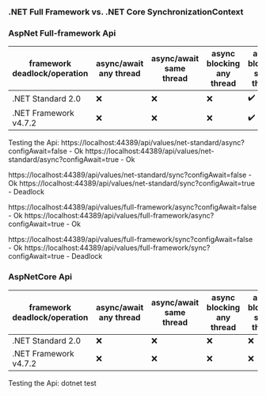 ### .NET Full Framework  vs. .NET Core SynchronizationContext

### AspNet Full-framework Api
| framework deadlock/operation | async/await any thread | async/await same thread | async blocking any thread | async blocking same thread |
|------------------------------|------------------------|-------------------------|---------------------------|----------------------------|
| .NET Standard 2.0            |          ❌            |           ❌           |             ❌            |             ✔️             |
| .NET Framework v4.7.2        |          ❌            |           ❌           |             ❌            |             ✔️             |

Testing the Api:
https://localhost:44389/api/values/net-standard/async?configAwait=false - Ok
https://localhost:44389/api/values/net-standard/async?configAwait=true - Ok

https://localhost:44389/api/values/net-standard/sync?configAwait=false - Ok
https://localhost:44389/api/values/net-standard/sync?configAwait=true - Deadlock

https://localhost:44389/api/values/full-framework/async?configAwait=false - Ok
https://localhost:44389/api/values/full-framework/async?configAwait=true - Ok

https://localhost:44389/api/values/full-framework/sync?configAwait=false - Ok
https://localhost:44389/api/values/full-framework/sync?configAwait=true - Deadlock

### AspNetCore Api
| framework deadlock/operation | async/await any thread | async/await same thread | async blocking any thread | async blocking same thread |
|------------------------------|------------------------|-------------------------|---------------------------|----------------------------|
| .NET Standard 2.0            |          ❌            |           ❌           |             ❌            |             ❌            |
| .NET Framework v4.7.2        |          ❌            |           ❌           |             ❌            |             ❌            |

Testing the Api:
dotnet test